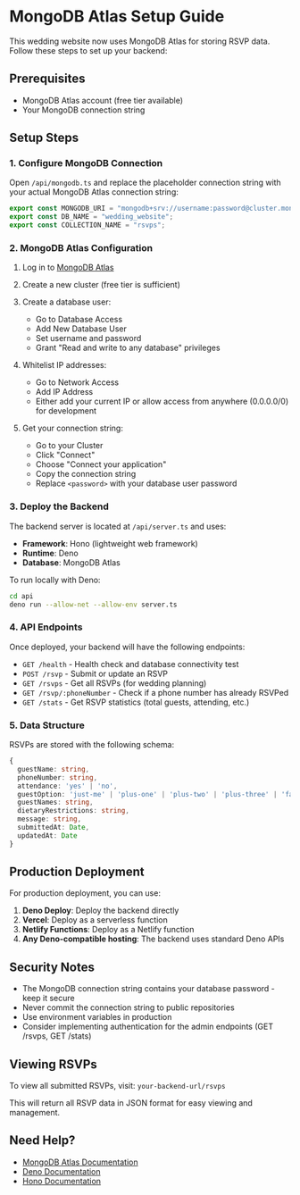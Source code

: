 # MongoDB Atlas Setup Guide

This wedding website now uses MongoDB Atlas for storing RSVP data. Follow these steps to set up your backend:

## Prerequisites
- MongoDB Atlas account (free tier available)
- Your MongoDB connection string

## Setup Steps

### 1. Configure MongoDB Connection

Open `/api/mongodb.ts` and replace the placeholder connection string with your actual MongoDB Atlas connection string:

```typescript
export const MONGODB_URI = "mongodb+srv://username:password@cluster.mongodb.net/?retryWrites=true&w=majority";
export const DB_NAME = "wedding_website";
export const COLLECTION_NAME = "rsvps";
```

### 2. MongoDB Atlas Configuration

1. Log in to [MongoDB Atlas](https://cloud.mongodb.com/)
2. Create a new cluster (free tier is sufficient)
3. Create a database user:
   - Go to Database Access
   - Add New Database User
   - Set username and password
   - Grant "Read and write to any database" privileges

4. Whitelist IP addresses:
   - Go to Network Access
   - Add IP Address
   - Either add your current IP or allow access from anywhere (0.0.0.0/0) for development

5. Get your connection string:
   - Go to your Cluster
   - Click "Connect"
   - Choose "Connect your application"
   - Copy the connection string
   - Replace `<password>` with your database user password

### 3. Deploy the Backend

The backend server is located at `/api/server.ts` and uses:
- **Framework**: Hono (lightweight web framework)
- **Runtime**: Deno
- **Database**: MongoDB Atlas

To run locally with Deno:
```bash
cd api
deno run --allow-net --allow-env server.ts
```

### 4. API Endpoints

Once deployed, your backend will have the following endpoints:

- `GET /health` - Health check and database connectivity test
- `POST /rsvp` - Submit or update an RSVP
- `GET /rsvps` - Get all RSVPs (for wedding planning)
- `GET /rsvp/:phoneNumber` - Check if a phone number has already RSVPed
- `GET /stats` - Get RSVP statistics (total guests, attending, etc.)

### 5. Data Structure

RSVPs are stored with the following schema:

```typescript
{
  guestName: string,
  phoneNumber: string,
  attendance: 'yes' | 'no',
  guestOption: 'just-me' | 'plus-one' | 'plus-two' | 'plus-three' | 'family',
  guestNames: string,
  dietaryRestrictions: string,
  message: string,
  submittedAt: Date,
  updatedAt: Date
}
```

## Production Deployment

For production deployment, you can use:

1. **Deno Deploy**: Deploy the backend directly
2. **Vercel**: Deploy as a serverless function
3. **Netlify Functions**: Deploy as a Netlify function
4. **Any Deno-compatible hosting**: The backend uses standard Deno APIs

## Security Notes

- The MongoDB connection string contains your database password - keep it secure
- Never commit the connection string to public repositories
- Use environment variables in production
- Consider implementing authentication for the admin endpoints (GET /rsvps, GET /stats)

## Viewing RSVPs

To view all submitted RSVPs, visit: `your-backend-url/rsvps`

This will return all RSVP data in JSON format for easy viewing and management.

## Need Help?

- [MongoDB Atlas Documentation](https://docs.atlas.mongodb.com/)
- [Deno Documentation](https://deno.land/manual)
- [Hono Documentation](https://hono.dev/)
